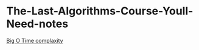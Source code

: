 # The-Last-Algorithms-Course-Youll-Need-notes

[Big O Time complaxity](https://github.com/mbrezov/The-Last-Algorithms-Course-Youll-Need-notes/blob/main/02-Arrays%20Data%20Structure/README.md)
